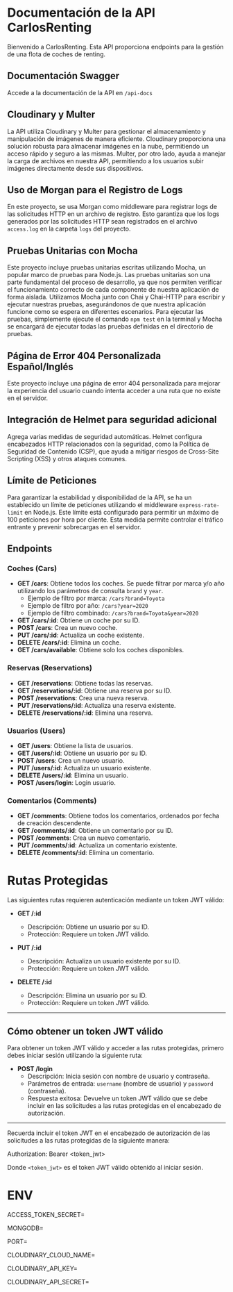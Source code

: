 # Documentación de la API CarlosRenting

Bienvenido a CarlosRenting. Esta API proporciona endpoints para la gestión de una flota de coches de renting.

## Documentación Swagger
Accede a la documentación de la API en `/api-docs`

## Cloudinary y Multer

La API utiliza Cloudinary y Multer para gestionar el almacenamiento y manipulación de imágenes de manera eficiente. Cloudinary proporciona una solución robusta para almacenar imágenes en la nube, permitiendo un acceso rápido y seguro a las mismas. Multer, por otro lado, ayuda a manejar la carga de archivos en nuestra API, permitiendo a los usuarios subir imágenes directamente desde sus dispositivos.

## Uso de Morgan para el Registro de Logs

En este proyecto, se usa Morgan como middleware para registrar logs de las solicitudes HTTP en un archivo de registro. Esto garantiza que los logs generados por las solicitudes HTTP sean registrados en el archivo `access.log` en la carpeta `logs` del proyecto.

## Pruebas Unitarias con Mocha

Este proyecto incluye pruebas unitarias escritas utilizando Mocha, un popular marco de pruebas para Node.js. Las pruebas unitarias son una parte fundamental del proceso de desarrollo, ya que nos permiten verificar el funcionamiento correcto de cada componente de nuestra aplicación de forma aislada. Utilizamos Mocha junto con Chai y Chai-HTTP para escribir y ejecutar nuestras pruebas, asegurándonos de que nuestra aplicación funcione como se espera en diferentes escenarios. Para ejecutar las pruebas, simplemente ejecute el comando `npm test` en la terminal y Mocha se encargará de ejecutar todas las pruebas definidas en el directorio de pruebas.

## Página de Error 404 Personalizada Español/Inglés

Este proyecto incluye una página de error 404 personalizada para mejorar la experiencia del usuario cuando intenta acceder a una ruta que no existe en el servidor.

## Integración de Helmet para seguridad adicional

Agrega varias medidas de seguridad automáticas. Helmet configura encabezados HTTP relacionados con la seguridad, como la Política de Seguridad de Contenido (CSP), que ayuda a mitigar riesgos de Cross-Site Scripting (XSS) y otros ataques comunes. 

## Límite de Peticiones

Para garantizar la estabilidad y disponibilidad de la API, se ha un establecido un límite de peticiones utilizando el middleware `express-rate-limit` en Node.js. Este límite está configurado para permitir un máximo de 100 peticiones por hora por cliente. Esta medida permite controlar el tráfico entrante y prevenir sobrecargas en el servidor.



## Endpoints

### Coches (Cars)

- **GET /cars**: Obtiene todos los coches. Se puede filtrar por marca y/o año utilizando los parámetros de consulta `brand` y `year`.
  - Ejemplo de filtro por marca: `/cars?brand=Toyota`
  - Ejemplo de filtro por año: `/cars?year=2020`
  - Ejemplo de filtro combinado: `/cars?brand=Toyota&year=2020`
- **GET /cars/:id**: Obtiene un coche por su ID.
- **POST /cars**: Crea un nuevo coche.
- **PUT /cars/:id**: Actualiza un coche existente.
- **DELETE /cars/:id**: Elimina un coche.
-  **GET /cars/available**: Obtiene solo los coches disponibles.

### Reservas (Reservations)

- **GET /reservations**: Obtiene todas las reservas.
- **GET /reservations/:id**: Obtiene una reserva por su ID.
- **POST /reservations**: Crea una nueva reserva.
- **PUT /reservations/:id**: Actualiza una reserva existente.
- **DELETE /reservations/:id**: Elimina una reserva.

### Usuarios (Users)

- **GET /users**: Obtiene la lista de usuarios.
- **GET /users/:id**: Obtiene un usuario por su ID.
- **POST /users**: Crea un nuevo usuario.
- **PUT /users/:id**: Actualiza un usuario existente.
- **DELETE /users/:id**: Elimina un usuario.
- **POST /users/login**: Login usuario.

### Comentarios (Comments)

- **GET /comments**: Obtiene todos los comentarios, ordenados por fecha de creación descendente.
- **GET /comments/:id**: Obtiene un comentario por su ID.
- **POST /comments**: Crea un nuevo comentario.
- **PUT /comments/:id**: Actualiza un comentario existente.
- **DELETE /comments/:id**: Elimina un comentario.
# Rutas Protegidas

Las siguientes rutas requieren autenticación mediante un token JWT válido:

- **GET /:id**
  - Descripción: Obtiene un usuario por su ID.
  - Protección: Requiere un token JWT válido.

- **PUT /:id**
  - Descripción: Actualiza un usuario existente por su ID.
  - Protección: Requiere un token JWT válido.

- **DELETE /:id**
  - Descripción: Elimina un usuario por su ID.
  - Protección: Requiere un token JWT válido.

---

## Cómo obtener un token JWT válido

Para obtener un token JWT válido y acceder a las rutas protegidas, primero debes iniciar sesión utilizando la siguiente ruta:

- **POST /login**
  - Descripción: Inicia sesión con nombre de usuario y contraseña.
  - Parámetros de entrada: `username` (nombre de usuario) y `password` (contraseña).
  - Respuesta exitosa: Devuelve un token JWT válido que se debe incluir en las solicitudes a las rutas protegidas en el encabezado de autorización.

---

Recuerda incluir el token JWT en el encabezado de autorización de las solicitudes a las rutas protegidas de la siguiente manera:

Authorization: Bearer <token_jwt>

Donde `<token_jwt>` es el token JWT válido obtenido al iniciar sesión.

# ENV

ACCESS_TOKEN_SECRET=

MONGODB=

PORT= 

CLOUDINARY_CLOUD_NAME=

CLOUDINARY_API_KEY=

CLOUDINARY_API_SECRET=